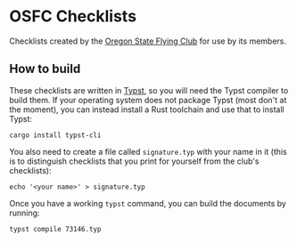 # OSFC Checklists

Checklists created by the [Oregon State Flying
Club](https://oregonstateflyingclub.org/) for use by its members.

## How to build

These checklists are written in [Typst](https://typst.app), so you will need the
Typst compiler to build them. If your operating system does not package Typst
(most don't at the moment), you can instead install a Rust toolchain and use
that to install Typst:

```
cargo install typst-cli
```

You also need to create a file called `signature.typ` with your name in it (this
is to distinguish checklists that you print for yourself from the club's
checklists):

```
echo '<your name>' > signature.typ
```

Once you have a working `typst` command, you can build the documents by running:

```
typst compile 73146.typ
```
